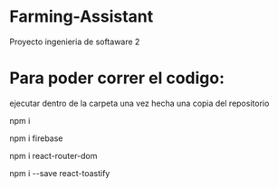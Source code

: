# Farming-Assistant
Proyecto ingenieria de softaware 2

# Para poder correr el codigo:
ejecutar dentro de la carpeta una vez hecha una copia del repositorio

npm i

npm i firebase

npm i react-router-dom

npm i --save react-toastify


